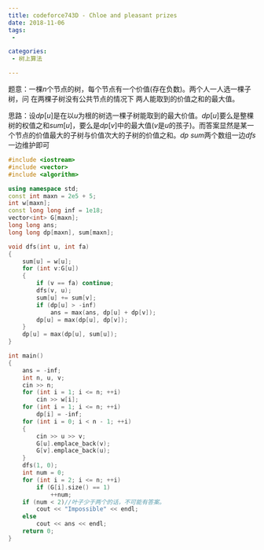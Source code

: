 ```yaml
---
title: codeforce743D - Chloe and pleasant prizes
date: 2018-11-06
tags:
 - 

categories:
 - 树上算法

---
```


题意：一棵$n$个节点的树，每个节点有一个价值(存在负数)。两个人一人选一棵子树，问 在两棵子树没有公共节点的情况下 两人能取到的价值之和的最大值。

思路：设$dp[u]$是在以$u$为根的树选一棵子树能取到的最大价值。$dp[u]$要么是整棵树的权值之和$sum[u]$，要么是$dp[v]$中的最大值($v$是$u$的孩子)。而答案显然是某一个节点的价值最大的子树与价值次大的子树的价值之和。$dp$ $sum$两个数组一边$dfs$一边维护即可

```cpp
#include <iostream>
#include <vector>
#include <algorithm>

using namespace std;
const int maxn = 2e5 + 5;
int w[maxn];
const long long inf = 1e18;
vector<int> G[maxn];
long long ans;
long long dp[maxn], sum[maxn];

void dfs(int u, int fa)
{
    sum[u] = w[u];
    for (int v:G[u])
    {
        if (v == fa) continue;
        dfs(v, u);
        sum[u] += sum[v];
        if (dp[u] > -inf)
            ans = max(ans, dp[u] + dp[v]);
        dp[u] = max(dp[u], dp[v]);
    }
    dp[u] = max(dp[u], sum[u]);
}

int main()
{
    ans = -inf;
    int n, u, v;
    cin >> n;
    for (int i = 1; i <= n; ++i)
        cin >> w[i];
    for (int i = 1; i <= n; ++i)
        dp[i] = -inf;
    for (int i = 0; i < n - 1; ++i)
    {
        cin >> u >> v;
        G[u].emplace_back(v);
        G[v].emplace_back(u);
    }
    dfs(1, 0);
    int num = 0;
    for (int i = 2; i <= n; ++i)
        if (G[i].size() == 1)
            ++num;
    if (num < 2)//叶子少于两个的话，不可能有答案。
        cout << "Impossible" << endl;
    else
        cout << ans << endl;
    return 0;
}
```


